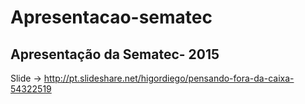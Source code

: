 # Apresentacao-sematec

Apresentação da Sematec- 2015
---
Slide -> http://pt.slideshare.net/higordiego/pensando-fora-da-caixa-54322519


